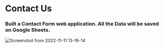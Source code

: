 # Contact Us 
### Built a Contact Form web application. All the Data will be saved on Google Sheets.
![Screenshot from 2022-11-11 13-16-14](https://user-images.githubusercontent.com/97786716/204336334-628ffd4f-2928-46eb-b0a3-5fa22d26650f.png)
